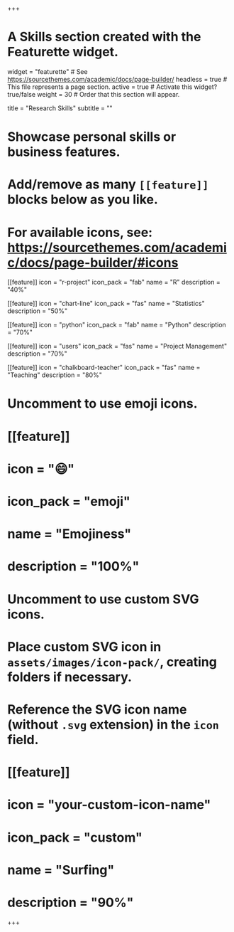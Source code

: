+++
# A Skills section created with the Featurette widget.
widget = "featurette"  # See https://sourcethemes.com/academic/docs/page-builder/
headless = true  # This file represents a page section.
active = true  # Activate this widget? true/false
weight = 30  # Order that this section will appear.

title = "Research Skills"
subtitle = ""

# Showcase personal skills or business features.
# 
# Add/remove as many `[[feature]]` blocks below as you like.
# 
# For available icons, see: https://sourcethemes.com/academic/docs/page-builder/#icons

[[feature]]
  icon = "r-project"
  icon_pack = "fab"
  name = "R"
  description = "40%"
  
[[feature]]
  icon = "chart-line"
  icon_pack = "fas"
  name = "Statistics"
  description = "50%"  
  
[[feature]]
  icon = "python"
  icon_pack = "fab"
  name = "Python"
  description = "70%" 
  
  [[feature]]
  icon = "users"
  icon_pack = "fas"
  name = "Project Management"
  description = "70%"  
  
   [[feature]]
  icon = "chalkboard-teacher"
  icon_pack = "fas"
  name = "Teaching"
  description = "80%"  
  

# Uncomment to use emoji icons.
# [[feature]]
#  icon = ":smile:"
#  icon_pack = "emoji"
#  name = "Emojiness"
#  description = "100%"  

# Uncomment to use custom SVG icons.
# Place custom SVG icon in `assets/images/icon-pack/`, creating folders if necessary.
# Reference the SVG icon name (without `.svg` extension) in the `icon` field.
# [[feature]]
#  icon = "your-custom-icon-name"
#  icon_pack = "custom"
#  name = "Surfing"
#  description = "90%"

+++
